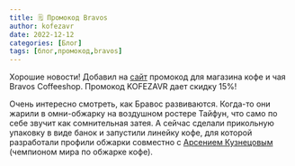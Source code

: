 ```yaml
---
title: 🗒 Промокод Bravos
author: kofezavr
date: 2022-12-12
categories: [Блог]
tags: [блог,промокод,bravos]
--- 
```

Хорошие новости! Добавил на [сайт](https://kofezavr.ru/promo/) промокод для магазина кофе и чая Bravos Coffeeshop. Промокод KOFEZAVR дает скидку 15%!

Очень интересно смотреть, как Бравос развиваются. Когда-то они жарили в омни-обжарку на воздушном ростере Тайфун, что само по себе звучит как сомнительная затея. А сейчас сделали прикольную упаковку в виде банок и запустили линейку кофе, для которой разработали профили обжарки совместно с [Арсением Кузнецовым](https://www.youtube.com/watch?v=zCizDo9TQHA) (чемпионом мира по обжарке кофе).

